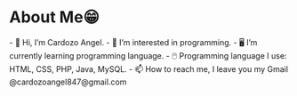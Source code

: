 <h1>About Me😁</h1>
- 👋 Hi, I’m Cardozo Angel.
- 👀 I’m interested in programming.
- 🖥️ I’m currently learning programming language.
- 🖱️ Programming language I use: HTML, CSS, PHP, Java, MySQL.
- 📫 How to reach me, I leave you my Gmail @cardozoangel847@gmail.com
<!---
CardozoAngel/CardozoAngel is a ✨ special ✨ repository because its `README.md` (this file) appears on your GitHub profile.
You can click the Preview link to take a look at your changes.
--->
